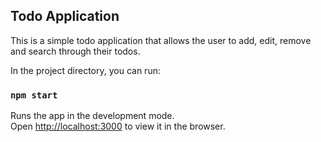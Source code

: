 ## Todo Application

This is a simple todo application that allows the user to add, edit, remove and search through their todos.

In the project directory, you can run:

### `npm start`

Runs the app in the development mode.<br />
Open [http://localhost:3000](http://localhost:3000) to view it in the browser.